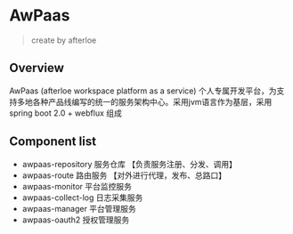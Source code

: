 # AwPaas
> create by afterloe    

## Overview
AwPaas (afterloe workspace platform as a service) 个人专属开发平台，为支持多地各种产品线编写的统一的服务架构中心。采用jvm语言作为基层，采用spring boot 2.0 + webflux 组成

## Component list
* awpaas-repository     服务仓库      【负责服务注册、分发、调用】
* awpaas-route          路由服务      【对外进行代理，发布、总路口】
* awpaas-monitor        平台监控服务
* awpaas-collect-log    日志采集服务
* awpaas-manager        平台管理服务
* awpaas-oauth2         授权管理服务
